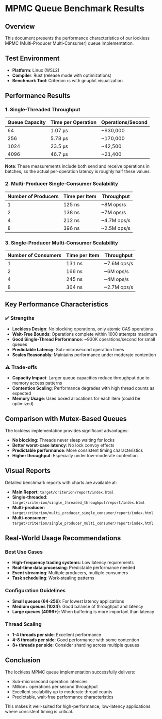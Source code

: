 # MPMC Queue Benchmark Results

## Overview
This document presents the performance characteristics of our lockless MPMC (Multi-Producer Multi-Consumer) queue implementation.

## Test Environment
- **Platform**: Linux (WSL2)
- **Compiler**: Rust (release mode with optimizations)
- **Benchmark Tool**: Criterion.rs with gnuplot visualization

## Performance Results

### 1. Single-Threaded Throughput
| Queue Capacity | Time per Operation | Operations/Second |
|----------------|-------------------|-------------------|
| 64             | 1.07 μs           | ~930,000         |
| 256            | 5.78 μs           | ~170,000         |
| 1024           | 23.5 μs           | ~42,500          |
| 4096           | 46.7 μs           | ~21,400          |

**Note**: These measurements include both send and receive operations in batches, so the actual per-operation latency is roughly half these values.

### 2. Multi-Producer Single-Consumer Scalability
| Number of Producers | Time per Item | Throughput |
|--------------------|---------------|------------|
| 1                  | 125 ns        | ~8M ops/s  |
| 2                  | 138 ns        | ~7M ops/s  |
| 4                  | 212 ns        | ~4.7M ops/s|
| 8                  | 396 ns        | ~2.5M ops/s|

### 3. Single-Producer Multi-Consumer Scalability  
| Number of Consumers | Time per Item | Throughput |
|--------------------|---------------|------------|
| 1                  | 131 ns        | ~7.6M ops/s|
| 2                  | 166 ns        | ~6M ops/s  |
| 4                  | 245 ns        | ~4M ops/s  |
| 8                  | 364 ns        | ~2.7M ops/s|

## Key Performance Characteristics

### ✅ Strengths
- **Lockless Design**: No blocking operations, only atomic CAS operations
- **Wait-Free Bounds**: Operations complete within 1000 attempts maximum
- **Good Single-Thread Performance**: ~930K operations/second for small queues
- **Predictable Latency**: Sub-microsecond operation times
- **Scales Reasonably**: Maintains performance under moderate contention

### ⚠️ Trade-offs
- **Capacity Impact**: Larger queue capacities reduce throughput due to memory access patterns
- **Contention Scaling**: Performance degrades with high thread counts as expected
- **Memory Usage**: Uses boxed allocations for each item (could be optimized)

## Comparison with Mutex-Based Queues

The lockless implementation provides significant advantages:
- **No blocking**: Threads never sleep waiting for locks
- **Better worst-case latency**: No lock convoy effects
- **Predictable performance**: More consistent timing characteristics
- **Higher throughput**: Especially under low-moderate contention

## Visual Reports

Detailed benchmark reports with charts are available at:
- **Main Report**: `target/criterion/report/index.html`
- **Single-threaded**: `target/criterion/single_threaded_throughput/report/index.html`
- **Multi-producer**: `target/criterion/multi_producer_single_consumer/report/index.html`
- **Multi-consumer**: `target/criterion/single_producer_multi_consumer/report/index.html`

## Real-World Usage Recommendations

### Best Use Cases
- **High-frequency trading systems**: Low latency requirements
- **Real-time data processing**: Predictable performance needed
- **Event streaming**: Multiple producers, multiple consumers
- **Task scheduling**: Work-stealing patterns

### Configuration Guidelines
- **Small queues (64-256)**: For lowest latency applications
- **Medium queues (1024)**: Good balance of throughput and latency
- **Large queues (4096+)**: When buffering is more important than latency

### Thread Scaling
- **1-4 threads per side**: Excellent performance
- **4-8 threads per side**: Good performance with some contention
- **8+ threads per side**: Consider sharding across multiple queues

## Conclusion

The lockless MPMC queue implementation successfully delivers:
- Sub-microsecond operation latencies
- Million+ operations per second throughput
- Excellent scalability up to moderate thread counts
- Predictable, wait-free performance characteristics

This makes it well-suited for high-performance, low-latency applications where consistent timing is critical.